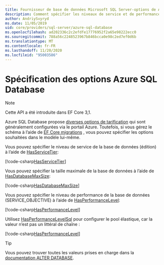 ```yaml
---
title: Fournisseur de base de données Microsoft SQL Server-options de Azure SQL Database-EF Core
description: Comment spécifier les niveaux de service et de performances pour Azure SQL Database avec le fournisseur de base de données SQL Server Entity Framework Core
author: AndriySvyryd
ms.date: 11/05/2019
uid: core/providers/sql-server/azure-sql-database
ms.openlocfilehash: ad202336c2c2efdfe17776952f2a65e98222ecc0
ms.sourcegitcommit: 788a56c2248523967b846bcca0e98c2ed7ef0d6b
ms.translationtype: MT
ms.contentlocale: fr-FR
ms.lasthandoff: 11/20/2020
ms.locfileid: "95003586"
---
```

# <a name="specifying-azure-sql-database-options"></a>Spécification des options Azure SQL Database

>[!NOTE]
> Cette API a été introduite dans EF Core 3,1.

Azure SQL Database propose [diverses options de tarification](https://azure.microsoft.com/pricing/details/sql-database/single/) qui sont généralement configurées via le portail Azure. Toutefois, si vous gérez le schéma à l’aide de [EF Core migrations](xref:core/managing-schemas/migrations/index) , vous pouvez spécifier les options souhaitées dans le modèle lui-même.

Vous pouvez spécifier le niveau de service de la base de données (édition) à l’aide de [HasServiceTier](/dotnet/api/Microsoft.EntityFrameworkCore.SqlServerModelBuilderExtensions.HasServiceTier):

[!code-csharp[HasServiceTier](../../../../samples/core/SqlServer/AzureDatabase/AzureSqlContext.cs?name=HasServiceTier)]

Vous pouvez spécifier la taille maximale de la base de données à l’aide de [HasDatabaseMaxSize](/dotnet/api/Microsoft.EntityFrameworkCore.SqlServerModelBuilderExtensions.HasDatabaseMaxSize):

[!code-csharp[HasDatabaseMaxSize](../../../../samples/core/SqlServer/AzureDatabase/AzureSqlContext.cs?name=HasDatabaseMaxSize)]

Vous pouvez spécifier le niveau de performance de la base de données (SERVICE_OBJECTIVE) à l’aide de [HasPerformanceLevel](/dotnet/api/Microsoft.EntityFrameworkCore.SqlServerModelBuilderExtensions.HasPerformanceLevel):

[!code-csharp[HasPerformanceLevel](../../../../samples/core/SqlServer/AzureDatabase/AzureSqlContext.cs?name=HasPerformanceLevel)]

Utilisez [HasPerformanceLevelSql](/dotnet/api/Microsoft.EntityFrameworkCore.SqlServerModelBuilderExtensions.HasPerformanceLevelSql) pour configurer le pool élastique, car la valeur n’est pas un littéral de chaîne :

[!code-csharp[HasPerformanceLevel](../../../../samples/core/SqlServer/AzureDatabase/AzureSqlContext.cs?name=HasPerformanceLevelSql)]

>[!TIP]
> Vous pouvez trouver toutes les valeurs prises en charge dans la [documentation ALTER DATABASE](/sql/t-sql/statements/alter-database-transact-sql?view=azuresqldb-current&preserve-view=true).

